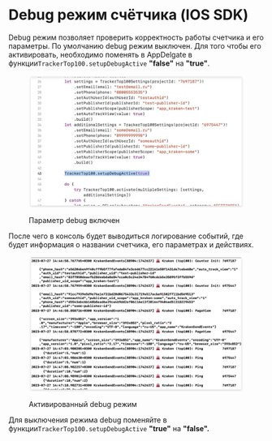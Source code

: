 # Debug режим счётчика (IOS SDK)

Debug режим позволяет проверить корректность работы счетчика и его параметры. По умолчанию debug режим выключен. Для того чтобы его активировать, необходимо поменять в AppDelgate в функции`TrackerTop100.setupDebugActive` **"false"** на **"true"**.

<figure><img src="../../.gitbook/assets/дебаг ios 1.png" alt=""><figcaption><p>Параметр debug включен</p></figcaption></figure>

После чего в консоль будет выводиться логирование событий, где будет информация о названии счетчика, его параметрах и действиях.&#x20;

<figure><img src="../../.gitbook/assets/дебаг ios 2.png" alt=""><figcaption><p>Активированный debug режим</p></figcaption></figure>

Для выключения режима debug поменяйте в функции`TrackerTop100.setupDebugActive` **"true"** на **"false".**
